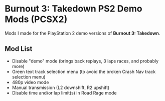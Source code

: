 # Burnout 3: Takedown PS2 Demo Mods (PCSX2)

Mods I made for the PlayStation 2 demo versions of **Burnout 3: Takedown**.

## Mod List
- Disable "demo" mode (brings back replays, 3 laps races, and probably more)
- Green text track selection menu (to avoid the broken Crash Nav track selection menu)
- 480p video mode
- Manual transmission (L2 downshift, R2 upshift)
- Disable time and/or lap limit(s) in Road Rage mode
